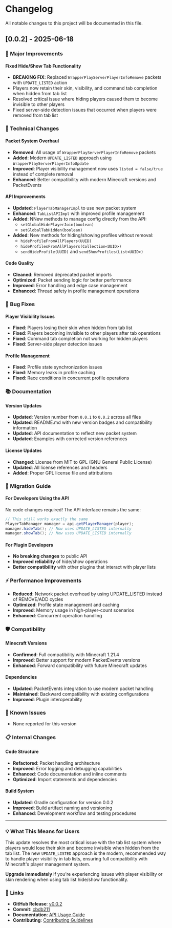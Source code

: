 # Changelog

All notable changes to this project will be documented in this file.

## [0.0.2] - 2025-06-18

### 🚀 Major Improvements

#### **Fixed Hide/Show Tab Functionality**
- **BREAKING FIX**: Replaced `WrapperPlayServerPlayerInfoRemove` packets with `UPDATE_LISTED` action
- Players now retain their skin, visibility, and command tab completion when hidden from tab list
- Resolved critical issue where hiding players caused them to become invisible to other players
- Fixed server-side detection issues that occurred when players were removed from tab list

### 🔧 Technical Changes

#### **Packet System Overhaul**
- **Removed**: All usage of `WrapperPlayServerPlayerInfoRemove` packets
- **Added**: Modern `UPDATE_LISTED` approach using `WrapperPlayServerPlayerInfoUpdate`
- **Improved**: Player visibility management now uses `listed = false/true` instead of complete removal
- **Enhanced**: Better compatibility with modern Minecraft versions and PacketEvents

#### **API Improvements**
- **Updated**: `PlayerTabManagerImpl` to use new packet system
- **Enhanced**: `TabListAPIImpl` with improved profile management
- **Added**: NNew methods to manage config directly from the API:
  * `setGlobalHidePlayerJoin(boolean)`
  * `setGlobalTabHidden(boolean)`
- **Added**: New methods for hiding/showing profiles without removal:
  * `hideProfileFromAllPlayers(UUID)`
  * `hideProfilesFromAllPlayers(Collection<UUID>)`
  * `sendHideProfile(UUID)` and `sendShowProfiles(List<UUID>)`

#### **Code Quality**
- **Cleaned**: Removed deprecated packet imports
- **Optimized**: Packet sending logic for better performance
- **Improved**: Error handling and edge case management
- **Enhanced**: Thread safety in profile management operations

### 🐛 Bug Fixes

#### **Player Visibility Issues**
- **Fixed**: Players losing their skin when hidden from tab list
- **Fixed**: Players becoming invisible to other players after tab operations
- **Fixed**: Command tab completion not working for hidden players
- **Fixed**: Server-side player detection issues

#### **Profile Management**
- **Fixed**: Profile state synchronization issues
- **Fixed**: Memory leaks in profile caching
- **Fixed**: Race conditions in concurrent profile operations

### 📚 Documentation

#### **Version Updates**
- **Updated**: Version number from `0.0.1` to `0.0.2` across all files
- **Updated**: README.md with new version badges and compatibility information
- **Updated**: API documentation to reflect new packet system
- **Updated**: Examples with corrected version references

#### **License Updates**
- **Changed**: License from MIT to GPL (GNU General Public License)
- **Updated**: All license references and headers
- **Added**: Proper GPL license file and attributions

### 🔄 Migration Guide

#### **For Developers Using the API**
No code changes required! The API interface remains the same:

```java
// This still works exactly the same
PlayerTabManager manager = api.getPlayerManager(player);
manager.hideTab(); // Now uses UPDATE_LISTED internally
manager.showTab(); // Now uses UPDATE_LISTED internally
```

#### **For Plugin Developers**
- **No breaking changes** to public API
- **Improved reliability** of hide/show operations
- **Better compatibility** with other plugins that interact with player lists

### ⚡ Performance Improvements

- **Reduced**: Network packet overhead by using UPDATE_LISTED instead of REMOVE/ADD cycles
- **Optimized**: Profile state management and caching
- **Improved**: Memory usage in high-player-count scenarios
- **Enhanced**: Concurrent operation handling

### 🛡️ Compatibility

#### **Minecraft Versions**
- **Confirmed**: Full compatibility with Minecraft 1.21.4
- **Improved**: Better support for modern PacketEvents versions
- **Enhanced**: Forward compatibility with future Minecraft updates

#### **Dependencies**
- **Updated**: PacketEvents integration to use modern packet handling
- **Maintained**: Backward compatibility with existing configurations
- **Improved**: Plugin interoperability

### 🎯 Known Issues

- None reported for this version

### 📋 Internal Changes

#### **Code Structure**
- **Refactored**: Packet handling architecture
- **Improved**: Error logging and debugging capabilities
- **Enhanced**: Code documentation and inline comments
- **Optimized**: Import statements and dependencies

#### **Build System**
- **Updated**: Gradle configuration for version 0.0.2
- **Improved**: Build artifact naming and versioning
- **Enhanced**: Development workflow and testing procedures

---

### 💡 **What This Means for Users**

This update resolves the most critical issue with the tab list system where players would lose their skin and become invisible when hidden from the tab list. The new `UPDATE_LISTED` approach is the modern, recommended way to handle player visibility in tab lists, ensuring full compatibility with Minecraft's player management system.

**Upgrade immediately** if you're experiencing issues with player visibility or skin rendering when using tab list hide/show functionality.

### 🔗 **Links**

- **GitHub Release**: [v0.0.2](https://github.com/Dreamin-MC/DreaminTabList/releases/tag/v0.0.2)
- **Commit**: [cbdb211](https://github.com/Dreamin-MC/DreaminTabList/commit/cbdb211bcd1f574bedb6d1503936689d291ae221)
- **Documentation**: [API Usage Guide](API_USAGE_GUIDE.md)
- **Contributing**: [Contributing Guidelines](CONTRIBUTING.md)